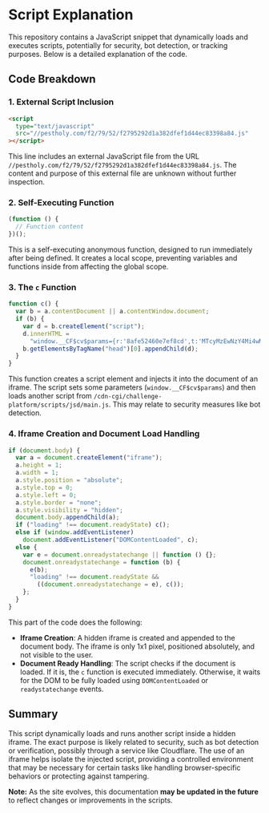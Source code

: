 # Script Explanation

This repository contains a JavaScript snippet that dynamically loads and executes scripts, potentially for security, bot detection, or tracking purposes. Below is a detailed explanation of the code.

## Code Breakdown

### 1. External Script Inclusion

```html
<script
  type="text/javascript"
  src="//pestholy.com/f2/79/52/f2795292d1a382dfef1d44ec83398a84.js"
></script>
```

This line includes an external JavaScript file from the URL `//pestholy.com/f2/79/52/f2795292d1a382dfef1d44ec83398a84.js`. The content and purpose of this external file are unknown without further inspection.

### 2. Self-Executing Function

```javascript
(function () {
  // Function content
})();
```

This is a self-executing anonymous function, designed to run immediately after being defined. It creates a local scope, preventing variables and functions inside from affecting the global scope.

### 3. The `c` Function

```javascript
function c() {
  var b = a.contentDocument || a.contentWindow.document;
  if (b) {
    var d = b.createElement("script");
    d.innerHTML =
      "window.__CF$cv$params={r:'8afe52460e7ef8cd',t:'MTcyMzEwNzY4Mi4wMDAwMDA='};var a=document.createElement('script');a.nonce='';a.src='/cdn-cgi/challenge-platform/scripts/jsd/main.js';document.getElementsByTagName('head')[0].appendChild(a);";
    b.getElementsByTagName("head")[0].appendChild(d);
  }
}
```

This function creates a script element and injects it into the document of an iframe. The script sets some parameters (`window.__CF$cv$params`) and then loads another script from `/cdn-cgi/challenge-platform/scripts/jsd/main.js`. This may relate to security measures like bot detection.

### 4. Iframe Creation and Document Load Handling

```javascript
if (document.body) {
  var a = document.createElement("iframe");
  a.height = 1;
  a.width = 1;
  a.style.position = "absolute";
  a.style.top = 0;
  a.style.left = 0;
  a.style.border = "none";
  a.style.visibility = "hidden";
  document.body.appendChild(a);
  if ("loading" !== document.readyState) c();
  else if (window.addEventListener)
    document.addEventListener("DOMContentLoaded", c);
  else {
    var e = document.onreadystatechange || function () {};
    document.onreadystatechange = function (b) {
      e(b);
      "loading" !== document.readyState &&
        ((document.onreadystatechange = e), c());
    };
  }
}
```

This part of the code does the following:

- **Iframe Creation**: A hidden iframe is created and appended to the document body. The iframe is only 1x1 pixel, positioned absolutely, and not visible to the user.
- **Document Ready Handling**: The script checks if the document is loaded. If it is, the `c` function is executed immediately. Otherwise, it waits for the DOM to be fully loaded using `DOMContentLoaded` or `readystatechange` events.

## Summary

This script dynamically loads and runs another script inside a hidden iframe. The exact purpose is likely related to security, such as bot detection or verification, possibly through a service like Cloudflare. The use of an iframe helps isolate the injected script, providing a controlled environment that may be necessary for certain tasks like handling browser-specific behaviors or protecting against tampering.

**Note:** As the site evolves, this documentation **may be updated in the future** to reflect changes or improvements in the scripts.
